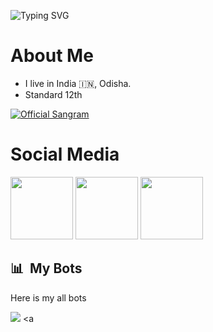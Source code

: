 

![Typing SVG](https://readme-typing-svg.herokuapp.com/?lines=𝗪𝗲𝗹𝗰𝗼𝗺𝗲+𝘁𝗼+𝗠𝘆+𝗚𝗶𝘁𝗛𝘂𝗯!;𝗠𝘆𝘀𝗲𝗹𝗳+𝗦∆𝗡𝗚𝗥𝗔𝗠🧑‍💻!)
</p>

# About Me 

- I live in India 🇮🇳, Odisha.
- Standard 12th 

[![Official Sangram](https://github-stats-alpha.vercel.app/api?username=OfficialSangram "Official Sangram")](https://github-stats-alpha.vercel.app/api?username=OfficialSangram "Official Sangram")


# Social Media

<a href="https://t.me/Sangram_Piro"><img src="https://cdn4.iconfinder.com/data/icons/logos-and-brands/512/335_Telegram_logo-256.png" width="100px" height="100px"></a> <a href="https://www.instagram.com/Sangramsahu55"><img src="https://cdn2.iconfinder.com/data/icons/social-icons-33/128/Instagram-256.png" width="100px" height="100px"></a>                                                                                                                                                                <a href="https://youtube.com/@Feelings_of_My_Hearts"><img src="https://cdn3.iconfinder.com/data/icons/2018-social-media-logotypes/1000/2018_social_media_popular_app_logo_youtube-256.png" width="100px" height="100px"></a> 


## 📊 &nbsp;My Bots
 Here is my all bots

<a href="https://t.me/SexyQueenROBot"><img src="https://img.shields.io/badge/Check-Queen%20Robot-blue.svg?style=for-the-badge&logo=Telegram"></a> <a 
